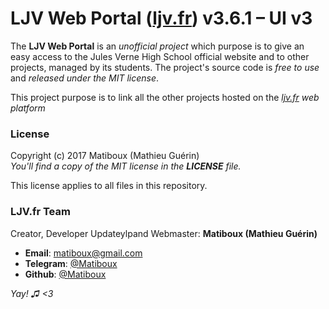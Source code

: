 # LJV Web Portal ([ljv.fr](https://ljv.fr/)) v3.6.1 – UI v3

The **LJV Web Portal** is an *unofficial project* which purpose is to give an easy access to the Jules Verne High School official website and to other projects, managed by its students. The project's source code is *free to use* and *released under the MIT license*.

This project purpose is to link all the other projects hosted on the *[ljv.fr](https://ljv.fr/) web platform*

### License

Copyright (c) 2017 Matiboux (Mathieu Guérin)  
*You'll find a copy of the MIT license in the **LICENSE** file.*

This license applies to all files in this repository.

### LJV.fr Team

Creator, Developer Updateylpand Webmaster: **Matiboux (Mathieu Guérin)**
 - **Email**: [matiboux@gmail.com](mailto:matiboux@gmail.com)
 - **Telegram**: [@Matiboux](https://t.me/Matiboux)
 - **Github**: [@Matiboux](https://github.com/Matiboux)

*Yay! ♫ <3*
